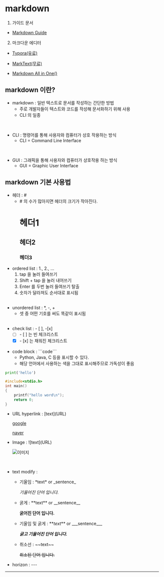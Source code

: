 # markdown

1. 가이드 문서
- [Markdown Guide](https://www.markdownguide.org/basic-syntax/)

2. 마크다운 에디터
- [Typora(유료)](https://typora.io)

- [MarkText(무료)](https://github.com/marktext/marktext#download-and-installation)

- [Markdown All in One()](https://marketplace.visualstudio.com/items?itemName=yzhang.markdown-all-in-one)
  
## markdown 이란?

* markdown : 일반 텍스트로 문서를 작성하는 간단한 방법
  * 주로 개발자들이 텍스트와 코드를 작성해 문서화하기 위해 사용
  * CLI 의 일종
  
<br>

* CLI : 명령어를 통해 사용자와 컴퓨터가 상호 작용하는 방식
  * CLI = Command Line Interface

<br>

* GUI : 그래픽을 통해 사용자와 컴퓨터가 상호작용 하는 방식
  * GUI = Graphic User Interface

## markdown 기본 사용법

* 헤더 : \#
  * \# 의 수가 많아지면 헤더의 크기가 작아진다.
    # 헤더1
    ## 헤더2
    ### 헤더3
* ordered list : 1\., 2\., ... 
  1. tap 을 눌러 들여쓰기
  2. Shift + tap 을 눌러 내어쓰기
  3. Enter 를 두번 눌러 들여쓰기 탈출
  4. 숫자가 달라져도 순서대로 표시됨
<br><br>

- unordered list : *, -, +
  + 셋 중 어떤 기호를 써도 똑같이 표시됨
<br><br>

* check list : - [ ], -[x]
  - [ ] \- [ ] 는 빈 체크리스트
  - [x] \- [x] 는 채워진 체크리스트
<br><br>

* code block : \```code\```
  * Python, Java, C 등을 표시할 수 있다.
  * 해당 언어에서 사용하는 색을 그대로 표시해주므로 가독성이 좋음
```python
print('hello')
```

```c
#include<stdio.h>
int main()
{
    printf("hello word\n");
    return 0;
}
```


* URL hyperlink : [text]\(URL)
 
    [google](https://www.google.com/)

    [naver](https://www.naver.com/)



* Image : ![text]\(URL)

    ![이미지](https://picsum.photos/200/300)

<br>

* text modify : 
  * 기울임 : \*text* or \_sentence_
  
    *기울어진 단어 입니다.*
  * 굵게 : \*\*text** or \_\_sentence\_\_
   
    **굵어진 단어 입니다.**
  * 기울임 및 굵게 : \*\**text*** or \_\_\_sentence\_\_\_
   
    ***굵고 기울어진 단어 입니다.***
  * 취소선 : \~~text~~
  
    ~~취소된 단어 입니다.~~

* horizon : ---
---